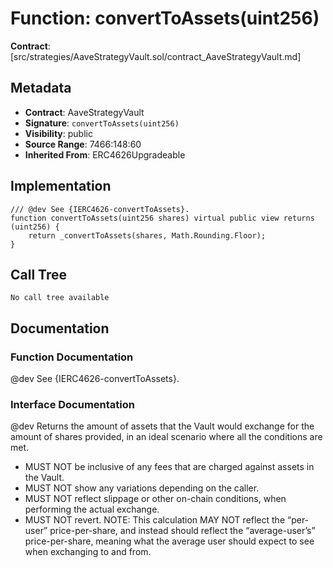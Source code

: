 # Function: convertToAssets(uint256)

**Contract**: [src/strategies/AaveStrategyVault.sol/contract_AaveStrategyVault.md]

## Metadata

- **Contract**: AaveStrategyVault
- **Signature**: `convertToAssets(uint256)`
- **Visibility**: public
- **Source Range**: 7466:148:60
- **Inherited From**: ERC4626Upgradeable

## Implementation

```solidity
/// @dev See {IERC4626-convertToAssets}. 
function convertToAssets(uint256 shares) virtual public view returns (uint256) {
    return _convertToAssets(shares, Math.Rounding.Floor);
}
```

## Call Tree

```
No call tree available
```

## Documentation

### Function Documentation

@dev See {IERC4626-convertToAssets}. 

### Interface Documentation

 @dev Returns the amount of assets that the Vault would exchange for the amount of shares provided, in an ideal
 scenario where all the conditions are met.
 - MUST NOT be inclusive of any fees that are charged against assets in the Vault.
 - MUST NOT show any variations depending on the caller.
 - MUST NOT reflect slippage or other on-chain conditions, when performing the actual exchange.
 - MUST NOT revert.
 NOTE: This calculation MAY NOT reflect the “per-user” price-per-share, and instead should reflect the
 “average-user’s” price-per-share, meaning what the average user should expect to see when exchanging to and
 from.
